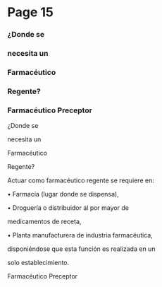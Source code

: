 # Page 15

### ¿Donde se

### necesita un

### Farmacéutico

### Regente?

### Farmacéutico Preceptor

¿Donde se

necesita un

Farmacéutico

Regente?

Actuar como farmacéutico regente se requiere en:

• Farmacia (lugar donde se dispensa),

• Droguería o distribuidor al por mayor de

medicamentos de receta,

• Planta manufacturera de industria farmacéutica,

disponiéndose que esta función es realizada en un

solo establecimiento.

Farmacéutico Preceptor

